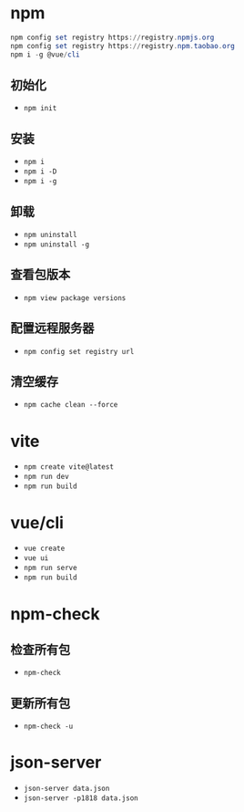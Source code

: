 # npm
~~~powershell
npm config set registry https://registry.npmjs.org
npm config set registry https://registry.npm.taobao.org
npm i -g @vue/cli
~~~
## 初始化
- `npm init`
## 安装
- `npm i`
- `npm i -D`
- `npm i -g`
## 卸载
- `npm uninstall`
- `npm uninstall -g`
## 查看包版本
- `npm view package versions`
## 配置远程服务器
- `npm config set registry url`
## 清空缓存
- `npm cache clean --force`
# vite
- `npm create vite@latest`
- `npm run dev`
- `npm run build`
# vue/cli
- `vue create`
- `vue ui`
- `npm run serve`
- `npm run build`
# npm-check
## 检查所有包
- `npm-check`
## 更新所有包
- `npm-check -u`
# json-server
- `json-server data.json`
- `json-server -p1818 data.json`
